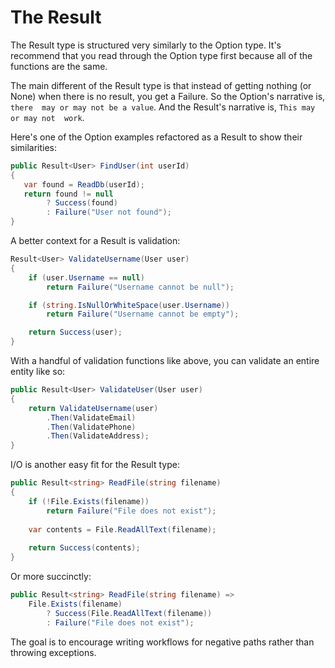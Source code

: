 ﻿# The Result

The Result type is structured very similarly to the Option type.  It's recommend 
that you read through the Option type first because all of the functions are the 
same.

The main different of the Result type is that instead of getting nothing (or None) 
when there is no result, you get a Failure.  So the Option's narrative is, `there 
may or may not be a value`.  And the Result's narrative is, `This may or may not 
work`.

Here's one of the Option examples refactored as a Result to show their 
similarities:
```csharp
public Result<User> FindUser(int userId)
{
   var found = ReadDb(userId);
   return found != null
        ? Success(found)
        : Failure("User not found"); 
}
```
A better context for a Result is validation:
```csharp
Result<User> ValidateUsername(User user)
{
    if (user.Username == null)
        return Failure("Username cannot be null");

    if (string.IsNullOrWhiteSpace(user.Username))
        return Failure("Username cannot be empty");

    return Success(user);
}
```
With a handful of validation functions like above, you can validate an entire 
entity like so:
```csharp
public Result<User> ValidateUser(User user)
{
    return ValidateUsername(user)
        .Then(ValidateEmail)
        .Then(ValidatePhone)
        .Then(ValidateAddress);
}
```
I/O is another easy fit for the Result type:
```csharp
public Result<string> ReadFile(string filename)
{
    if (!File.Exists(filename))
        return Failure("File does not exist");
        
    var contents = File.ReadAllText(filename);
    
    return Success(contents);
}
```
Or more succinctly:
```csharp
public Result<string> ReadFile(string filename) => 
    File.Exists(filename)
        ? Success(File.ReadAllText(filename))
        : Failure("File does not exist");        
```

The goal is to encourage writing workflows for negative paths rather than 
throwing exceptions.
